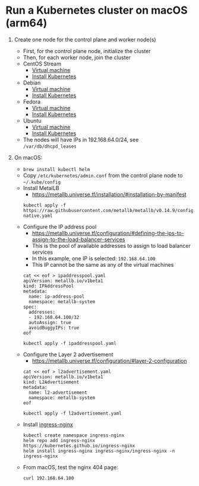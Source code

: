 # Run a Kubernetes cluster on macOS (arm64)

1. Create one node for the control plane and worker node(s)
   - First, for the control plane node, initialize the cluster
   - Then, for each worker node, join the cluster
   - CentOS Stream
     - [Virtual machine](https://github.com/tyholling/packer/tree/main/centos)
     - [Install Kubernetes](kubeadm-centos.md)
   - Debian
     - [Virtual machine](https://github.com/tyholling/packer/tree/main/debian)
     - [Install Kubernetes](kubeadm-debian.md)
   - Fedora
     - [Virtual machine](https://github.com/tyholling/packer/tree/main/fedora)
     - [Install Kubernetes](kubeadm-fedora.md)
   - Ubuntu
     - [Virtual machine](https://github.com/tyholling/packer/tree/main/ubuntu)
     - [Install Kubernetes](kubeadm-ubuntu.md)
   - The nodes will have IPs in 192.168.64.0/24, see `/var/db/dhcpd_leases`

1. On macOS:
   - `brew install kubectl helm`
   - Copy `/etc/kubernetes/admin.conf` from the control plane node to `~/.kube/config`
   - Install MetalLB
     - https://metallb.universe.tf/installation/#installation-by-manifest
     ```
     kubectl apply -f https://raw.githubusercontent.com/metallb/metallb/v0.14.9/config/manifests/metallb-native.yaml
     ```
   - Configure the IP address pool
     - https://metallb.universe.tf/configuration/#defining-the-ips-to-assign-to-the-load-balancer-services
     - This is the pool of available addresses to assign to load balancer services
     - In this example, one IP is selected: `192.168.64.100`
     - This IP cannot be the same as any of the virtual machines
     ```
     cat << eof > ipaddresspool.yaml
     apiVersion: metallb.io/v1beta1
     kind: IPAddressPool
     metadata:
       name: ip-address-pool
       namespace: metallb-system
     spec:
       addresses:
       - 192.168.64.100/32
       autoAssign: true
       avoidBuggyIPs: true
     eof

     kubectl apply -f ipaddresspool.yaml
     ```
   - Configure the Layer 2 advertisement
     - https://metallb.universe.tf/configuration/#layer-2-configuration
     ```
     cat << eof > l2advertisement.yaml
     apiVersion: metallb.io/v1beta1
     kind: L2Advertisement
     metadata:
       name: l2-advertisement
       namespace: metallb-system
     eof

     kubectl apply -f l2advertisement.yaml
     ```
   - Install [ingress-nginx](https://github.com/kubernetes/ingress-nginx)
     ```
     kubectl create namespace ingress-nginx
     helm repo add ingress-nginx https://kubernetes.github.io/ingress-nginx
     helm install ingress-nginx ingress-nginx/ingress-nginx -n ingress-nginx
     ```
   - From macOS, test the nginx 404 page:
     ```
     curl 192.168.64.100
     ```
